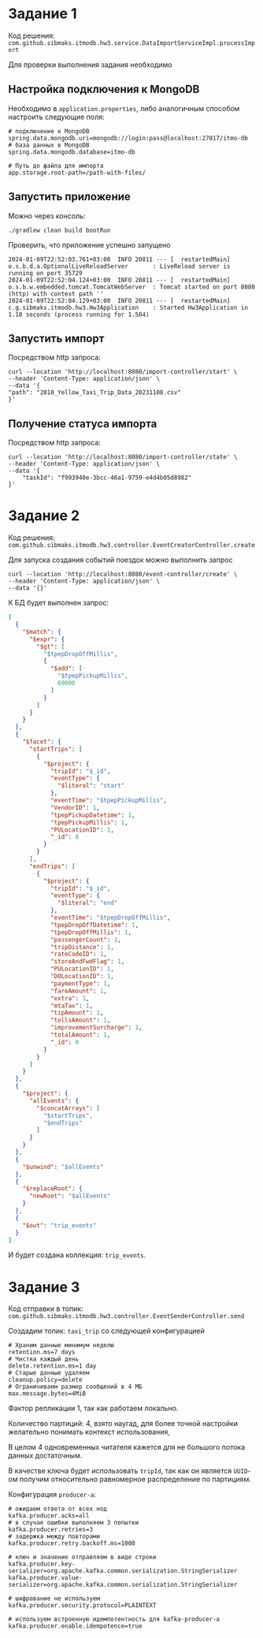 # Задание 1

Код решения: `com.github.sibmaks.itmodb.hw3.service.DataImportServiceImpl.processImport`

Для проверки выполнения задания необходимо

## Настройка подключения к MongoDB
Необходимо в `application.properties`, либо аналогичным способом настроить следующие поля:

```properties
# подключение к MongoDB
spring.data.mongodb.uri=mongodb://login:pass@localhost:27017/itmo-db
# база данных в MongoDB
spring.data.mongodb.database=itmo-db

# Путь до файла для импорта
app.storage.root-path=/path-with-files/
```

## Запустить приложение

Можно через консоль:

```shell
./gradlew clean build bootRun
```

Проверить, что приложение успешно запущено

```shell
2024-01-09T22:52:03.761+03:00  INFO 20811 --- [  restartedMain] o.s.b.d.a.OptionalLiveReloadServer       : LiveReload server is running on port 35729
2024-01-09T22:52:04.124+03:00  INFO 20811 --- [  restartedMain] o.s.b.w.embedded.tomcat.TomcatWebServer  : Tomcat started on port 8080 (http) with context path ''
2024-01-09T22:52:04.129+03:00  INFO 20811 --- [  restartedMain] c.g.sibmaks.itmodb.hw3.Hw3Application    : Started Hw3Application in 1.18 seconds (process running for 1.504)
```

## Запустить импорт

Посредством http запроса:

```shell
curl --location 'http://localhost:8080/import-controller/start' \
--header 'Content-Type: application/json' \
--data '{
"path": "2018_Yellow_Taxi_Trip_Data_20231108.csv"
}'
```

## Получение статуса импорта


Посредством http запроса:

```shell
curl --location 'http://localhost:8080/import-controller/state' \
--header 'Content-Type: application/json' \
--data '{
    "taskId": "f993940e-3bcc-46a1-9759-e4d4b05d8982"
}'
```

# Задание 2

Код решения: `com.github.sibmaks.itmodb.hw3.controller.EventCreatorController.create`

Для запуска создания событий поездок можно выполнить запрос


```shell
curl --location 'http://localhost:8080/event-controller/create' \
--header 'Content-Type: application/json' \
--data '{}'
```

К БД будет выполнен запрос:

```json
[
  {
    "$match": {
      "$expr": {
        "$gt": [
          "$tpepDropOffMillis",
          {
            "$add": [
              "$tpepPickupMillis",
              60000
            ]
          }
        ]
      }
    }
  },
  {
    "$facet": {
      "startTrips": [
        {
          "$project": {
            "tripId": "$_id",
            "eventType": {
              "$literal": "start"
            },
            "eventTime": "$tpepPickupMillis",
            "VendorID": 1,
            "tpepPickupDatetime": 1,
            "tpepPickupMillis": 1,
            "PULocationID": 1,
            "_id": 0
          }
        }
      ],
      "endTrips": [
        {
          "$project": {
            "tripId": "$_id",
            "eventType": {
              "$literal": "end"
            },
            "eventTime": "$tpepDropOffMillis",
            "tpepDropOffDatetime": 1,
            "tpepDropOffMillis": 1,
            "passengerCount": 1,
            "tripDistance": 1,
            "rateCodeID": 1,
            "storeAndFwdFlag": 1,
            "PULocationID": 1,
            "DOLocationID": 1,
            "paymentType": 1,
            "fareAmount": 1,
            "extra": 1,
            "mtaTax": 1,
            "tipAmount": 1,
            "tollsAmount": 1,
            "improvementSurcharge": 1,
            "totalAmount": 1,
            "_id": 0
          }
        }
      ]
    }
  },
  {
    "$project": {
      "allEvents": {
        "$concatArrays": [
          "$startTrips",
          "$endTrips"
        ]
      }
    }
  },
  {
    "$unwind": "$allEvents"
  },
  {
    "$replaceRoot": {
      "newRoot": "$allEvents"
    }
  },
  {
    "$out": "trip_events"
  }
]
```

И будет создана коллекция: `trip_events`.

# Задание 3

Код отправки в топик: `com.github.sibmaks.itmodb.hw3.controller.EventSenderController.send`

Создадим топик: `taxi_trip` со следующей конфигурацией

```properties
# Храним данные минимум неделю
retention.ms=7 days
# Чистка каждый день
delete.retention.ms=1 day
# Старые данные удаляем
cleanup.policy=delete
# Ограничиваем размер сообщений в 4 МБ
max.message.bytes=4MiB
```

Фактор репликации 1, так как работаем локально.

Количество партиций: 4, взято наугад, для более точной настройки желательно понимать контекст использования,

В целом 4 одновременных читателя кажется для не большого потока данных достаточным.

В качестве ключа будет использовать `tripId`, так как он является `UUID`-ом получим относительно равномерное распределение по партициям.

Конфигурация `producer-а`:
```properties
# ожидаем ответа от всех нод
kafka.producer.acks=all
# в случае ошибки выполняем 3 попытки
kafka.producer.retries=3
# задержка между повторами
kafka.producer.retry.backoff.ms=1000

# ключ и значение отправляем в виде строки
kafka.producer.key-serializer=org.apache.kafka.common.serialization.StringSerializer
kafka.producer.value-serializer=org.apache.kafka.common.serialization.StringSerializer

# шифрование не используем
kafka.producer.security.protocol=PLAINTEXT

# используем встроенную идемпотентность для kafka-producer-а
kafka.producer.enable.idempotence=true
```